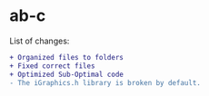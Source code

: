 # ab-c
List of changes:
```diff
+ Organized files to folders
+ Fixed correct files
+ Optimized Sub-Optimal code
- The iGraphics.h library is broken by default.
```